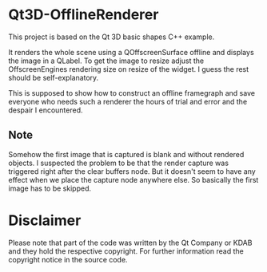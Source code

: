 # Qt3D-OfflineRenderer
This project is based on the Qt 3D basic shapes C++ example.

It renders the whole scene using a QOffscreenSurface offline and displays the image in a QLabel.
To get the image to resize adjust the OffscreenEngines rendering size on resize of the widget.
I guess the rest should be self-explanatory.

This is supposed to show how to construct an offline framegraph and save everyone who needs such
a renderer the hours of trial and error and the despair I encountered.

## Note

Somehow the first image that is captured is blank and without rendered objects. I suspected the problem
to be that the render capture was triggered right after the clear buffers node. But it doesn't seem
to have any effect when we place the capture node anywhere else. So basically the first image has to
be skipped.

# Disclaimer

Please note that part of the code was written by the Qt Company or KDAB and they hold the respective
copyright. For further information read the copyright notice in the source code.
